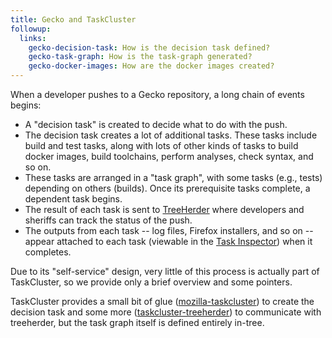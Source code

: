 ```yaml
---
title: Gecko and TaskCluster
followup:
  links:
    gecko-decision-task: How is the decision task defined?
    gecko-task-graph: How is the task-graph generated?
    gecko-docker-images: How are the docker images created?
---
```


When a developer pushes to a Gecko repository, a long chain of events begins:

 * A "decision task" is created to decide what to do with the push.
 * The decision task creates a lot of additional tasks.
   These tasks include build and test tasks, along with lots of other kinds of tasks to build docker images, build toolchains, perform analyses, check syntax, and so on.
 * These tasks are arranged in a "task graph", with some tasks (e.g., tests) depending on others (builds).
   Once its prerequisite tasks complete, a dependent task begins.
 * The result of each task is sent to [TreeHerder](https://treeherder.mozilla.org) where developers and sheriffs can track the status of the push.
 * The outputs from each task -- log files, Firefox installers, and so on -- appear attached to each task (viewable in the [Task Inspector](https://tools.taskcluster.net/task-inspector/)) when it completes.

Due to its "self-service" design, very little of this process is actually part of TaskCluster, so we provide only a brief overview and some pointers.

TaskCluster provides a small bit of glue ([mozilla-taskcluster](/manual/vcs/mozilla-taskcluster)) to create the decision task and some more ([taskcluster-treeherder](/reference/core/treeherder)) to communicate with treeherder, but the task graph itself is defined entirely in-tree.
